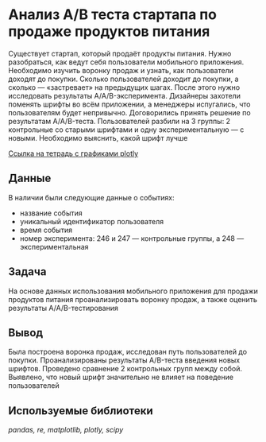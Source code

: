 # Анализ A/B теста стартапа по продаже продуктов питания

Существует стартап, который продаёт продукты питания. Нужно разобраться, как ведут себя пользователи мобильного приложения. 
Необходимо изучить воронку продаж и узнать, как пользователи доходят до покупки. Сколько пользователей доходит до покупки, а сколько — «застревает» на предыдущих шагах. После этого нужно исследовать результаты A/A/B-эксперимента. Дизайнеры захотели поменять шрифты во всём приложении, а менеджеры испугались, что пользователям будет непривычно. Договорились принять решение по результатам A/A/B-теста. Пользователей разбили на 3 группы: 2 контрольные со старыми шрифтами и одну экспериментальную — с новыми.
Необходимо выяснить, какой шрифт лучше

[Ссылка на тетрадь с графиками plotly](https://nbviewer.org/github/danietta-k/study_projects/blob/main/foodstuff_analysis/foodstuff_analysis.ipynb)

## Данные

В наличии были следующие данные о событиях:
- название события
- уникальный идентификатор пользователя
- время события
- номер эксперимента: 246 и 247 — контрольные группы, а 248 — экспериментальная

## Задача

На основе данных использования мобильного приложения для продажи продуктов питания проанализировать воронку продаж, а также оценить результаты A/A/B-тестирования

## Вывод

Была построена воронка продаж, исследован путь пользователей до покупки. Проанализированы результаты A/B-теста введения новых шрифтов. Проведено сравнение 2 контрольных групп между собой.
Выявлено, что новый шрифт значительно не влияет на поведение пользователей

## Используемые библиотеки

*pandas, re, matplotlib, plotly, scipy*
